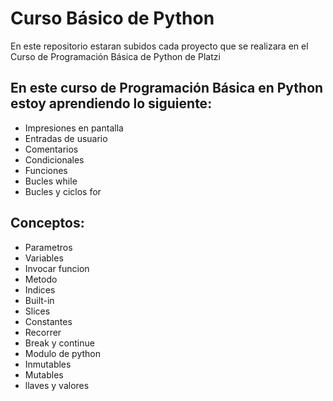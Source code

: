 # Curso Básico de Python
En este repositorio estaran subidos cada proyecto que se realizara en el Curso de Programación Básica de Python de Platzi

## En este curso de Programación Básica en Python estoy aprendiendo lo siguiente:
- Impresiones en pantalla
- Entradas de usuario
- Comentarios
- Condicionales
- Funciones
- Bucles while
- Bucles y ciclos for

## Conceptos: 
- Parametros
- Variables
- Invocar funcion
- Metodo
- Indices
- Built-in 
- Slices
- Constantes
- Recorrer
- Break y continue
- Modulo de python
- Inmutables
- Mutables
- llaves y valores